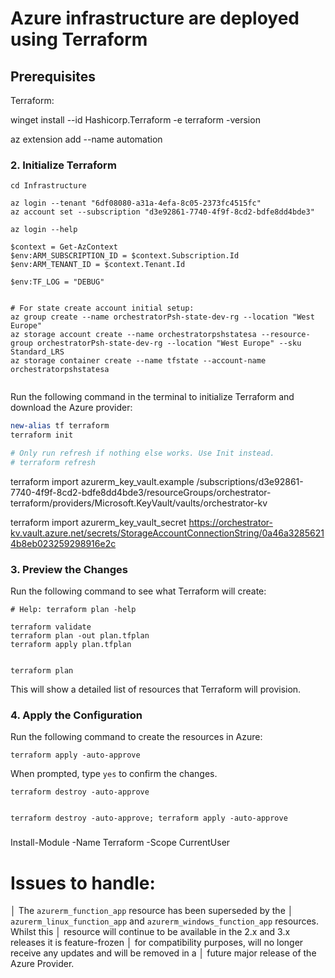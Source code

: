 # Azure infrastructure are deployed using Terraform

## Prerequisites

Terraform:

winget install --id Hashicorp.Terraform -e
terraform -version

az extension add --name automation

### 2. **Initialize Terraform**

```
cd Infrastructure

az login --tenant "6df08080-a31a-4efa-8c05-2373fc4515fc" 
az account set --subscription "d3e92861-7740-4f9f-8cd2-bdfe8dd4bde3"

az login --help

$context = Get-AzContext
$env:ARM_SUBSCRIPTION_ID = $context.Subscription.Id
$env:ARM_TENANT_ID = $context.Tenant.Id

$env:TF_LOG = "DEBUG"


# For state create account initial setup:
az group create --name orchestratorPsh-state-dev-rg --location "West Europe"
az storage account create --name orchestratorpshstatesa --resource-group orchestratorPsh-state-dev-rg --location "West Europe" --sku Standard_LRS
az storage container create --name tfstate --account-name orchestratorpshstatesa


```

Run the following command in the terminal to initialize Terraform and download the Azure provider:

```Powershell
new-alias tf terraform
terraform init

# Only run refresh if nothing else works. Use Init instead. 
# terraform refresh
```


terraform import azurerm_key_vault.example /subscriptions/d3e92861-7740-4f9f-8cd2-bdfe8dd4bde3/resourceGroups/orchestrator-terraform/providers/Microsoft.KeyVault/vaults/orchestrator-kv

terraform import azurerm_key_vault_secret https://orchestrator-kv.vault.azure.net/secrets/StorageAccountConnectionString/0a46a32856214b8eb023259298916e2c

### 3. **Preview the Changes**

Run the following command to see what Terraform will create:

```
# Help: terraform plan -help

terraform validate
terraform plan -out plan.tfplan
terraform apply plan.tfplan 


terraform plan
```

This will show a detailed list of resources that Terraform will provision.

### 4. **Apply the Configuration**

Run the following command to create the resources in Azure:

```
terraform apply -auto-approve
```
When prompted, type `yes` to confirm the changes.

```
terraform destroy -auto-approve


terraform destroy -auto-approve; terraform apply -auto-approve
```


### 

Install-Module -Name Terraform -Scope CurrentUser




# Issues to handle: 


│ The `azurerm_function_app` resource has been superseded by the
│ `azurerm_linux_function_app` and `azurerm_windows_function_app` resources. Whilst this
│ resource will continue to be available in the 2.x and 3.x releases it is feature-frozen
│ for compatibility purposes, will no longer receive any updates and will be removed in a
│ future major release of the Azure Provider.